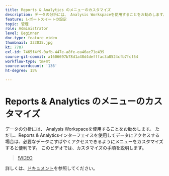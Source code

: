 ```yaml
---
title: Reports & Analytics のメニューのカスタマイズ
description: データの分析には、 Analysis Workspaceを使用することをお勧めします。 ただし、Reports & Analyticsインターフェイスを使用してデータにアクセスする場合は、必要なデータにすばやくアクセスできるようにメニューをカスタマイズすると便利です。 このビデオでは、カスタマイズの手順を説明します。
feature: レポートスイートの設定
topic: 管理
role: Administrator
level: Beginner
doc-type: feature video
thumbnail: 333035.jpg
kt: 7707
exl-id: 7465f4f9-0afb-447e-a8fe-ea46ac71e439
source-git-commit: a1606697b78d1a48d4defffac3a8524cfb7fcf54
workflow-type: tm+mt
source-wordcount: '136'
ht-degree: 15%

---
```


# Reports &amp; Analytics のメニューのカスタマイズ

データの分析には、 Analysis Workspaceを使用することをお勧めします。 ただし、Reports &amp; Analyticsインターフェイスを使用してデータにアクセスする場合は、必要なデータにすばやくアクセスできるようにメニューをカスタマイズすると便利です。 このビデオでは、カスタマイズの手順を説明します。

>[!VIDEO](https://video.tv.adobe.com/v/333035/?quality=12&learn=on)

詳しくは、[ドキュメント](https://experienceleague.adobe.com/docs/analytics/admin/admin-tools/customize-menus.html)を参照してください。
